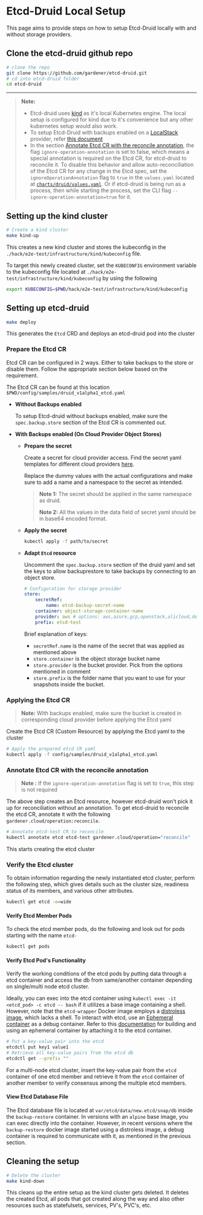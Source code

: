 # Etcd-Druid Local Setup

This page aims to provide steps on how to setup Etcd-Druid locally with and without storage providers.

## Clone the etcd-druid github repo

```sh
# clone the repo
git clone https://github.com/gardener/etcd-druid.git
# cd into etcd-druid folder
cd etcd-druid
```

---

> **Note:**
>
>- Etcd-druid uses [kind](https://kind.sigs.k8s.io/) as it's local Kubernetes engine. The local setup is configured for kind due to it's convenience but any other kubernetes setup would also work.
>- To setup Etcd-Druid with backups enabled on a [LocalStack](https://github.com/localstack/localstack) provider, refer [this document](getting-started-locally-localstack.md)
>- In the section [Annotate Etcd CR with the reconcile annotation](#annotate-etcd-cr-with-the-reconcile-annotation), the flag `ignore-operation-annotation` is set to false, which means a special annotation is required  on the Etcd CR, for etcd-druid to reconcile it. To disable this behavior and allow auto-reconciliation of the Etcd CR for any change in the Etcd spec, set the `ignoreOperationAnnotation` flag to `true` in the `values.yaml` located at [`charts/druid/values.yaml`](../../charts/druid/values.yaml). Or if etcd-druid is being run as a process, then while starting the process, set the CLI flag `--ignore-operation-annotation=true` for it.

## Setting up the kind cluster

```sh
# Create a kind cluster
make kind-up
```

This creates a new kind cluster and stores the kubeconfig in the  `./hack/e2e-test/infrastructure/kind/kubeconfig` file.

To target this newly created cluster, set the `KUBECONFIG` environment variable to the kubeconfig file located at `./hack/e2e-test/infrastructure/kind/kubeconfig` by using the following

```sh
export KUBECONFIG=$PWD/hack/e2e-test/infrastructure/kind/kubeconfig
```

## Setting up etcd-druid

```sh
make deploy
```

This generates the `Etcd` CRD and deploys an etcd-druid pod into the cluster

### Prepare the Etcd CR

Etcd CR can be configured in 2 ways. Either to take backups to the store or disable them. Follow the appropriate section below based on the requirement.

The Etcd CR can be found at this location `$PWD/config/samples/druid_v1alpha1_etcd.yaml`

- **Without Backups enabled**

    To setup Etcd-druid without backups enabled, make sure the `spec.backup.store` section of the Etcd CR is commented out.

- **With Backups enabled (On Cloud Provider Object Stores)**

  - **Prepare the secret**

    Create a secret for cloud provider access. Find the secret yaml templates for different cloud providers [here](https://github.com/gardener/etcd-backup-restore/tree/master/example/storage-provider-secrets).

    Replace the dummy values with the actual configurations and make sure to add a name and a namespace to the secret as intended.

    > **Note 1:** The secret should be applied in the same namespace as druid.
    >
    > **Note 2:** All the values in the data field of secret yaml should be in base64 encoded format.

  - **Apply the secret**

    ```sh
    kubectl apply -f path/to/secret
    ```

  - **Adapt `Etcd` resource**

    Uncomment the `spec.backup.store` section of the druid yaml and set the keys to allow backuprestore to take backups by connecting to an object store.

    ```yaml
    # Configuration for storage provider
    store:
        secretRef:
            name: etcd-backup-secret-name
        container: object-storage-container-name
        provider: aws # options: aws,azure,gcp,openstack,alicloud,dell,openshift,local
        prefix: etcd-test
    ```

    Brief explanation of keys:

    - `secretRef.name` is the name of the secret that was applied as mentioned above
    - `store.container` is the object storage bucket name
    - `store.provider`  is the bucket provider. Pick from the options mentioned in comment
    - `store.prefix`    is the folder name that you want to use for your snapshots inside the bucket.

### Applying the Etcd CR

> **Note:** With backups enabled, make sure the bucket is created in corresponding cloud provider before applying the Etcd yaml

Create the Etcd CR (Custom Resource) by applying the Etcd yaml to the cluster

```sh
# Apply the prepared etcd CR yaml
kubectl apply -f config/samples/druid_v1alpha1_etcd.yaml
```

### Annotate Etcd CR with the reconcile annotation

> **Note :** If the `ignore-operation-annotation` flag is set to `true`, this step is not required

The above step creates an Etcd resource, however etcd-druid won't pick it up for reconciliation without an annotation. To get etcd-druid to reconcile the etcd CR, annotate it with the following `gardener.cloud/operation:reconcile`.

```sh
# Annotate etcd-test CR to reconcile
kubectl annotate etcd etcd-test gardener.cloud/operation="reconcile"
```

This starts creating the etcd cluster

### Verify the Etcd cluster

To obtain information regarding the newly instantiated etcd cluster, perform the following step, which gives details such as the cluster size, readiness status of its members, and various other attributes.

```sh
kubectl get etcd -o=wide
```

#### Verify Etcd Member Pods

To check the etcd member pods, do the following and look out for pods starting with the name `etcd-`

```sh
kubectl get pods
```

#### Verify Etcd Pod's Functionality

Verify the working conditions of the etcd pods by putting data through a etcd container and access the db from same/another container depending on single/multi node etcd cluster.

Ideally, you can exec into the etcd container using `kubectl exec -it <etcd_pod> -c etcd -- bash` if it utilizes a base image containing a shell. However, note that the `etcd-wrapper` Docker image employs a [distroless image](https://github.com/GoogleContainerTools/distroless), which lacks a shell. To interact with etcd, use an [Ephemeral container](https://kubernetes.io/docs/concepts/workloads/pods/ephemeral-containers/) as a debug container. Refer to this [documentation](https://github.com/gardener/etcd-wrapper/blob/main/docs/deployment/ops.md#build-image) for building and using an ephemeral container by attaching it to the etcd container.

```sh
# Put a key-value pair into the etcd 
etcdctl put key1 value1
# Retrieve all key-value pairs from the etcd db
etcdctl get --prefix ""
```

For a multi-node etcd cluster, insert the key-value pair from the `etcd` container of one etcd member and retrieve it from the `etcd` container of another member to verify consensus among the multiple etcd members.

#### View Etcd Database File

The Etcd database file is located at `var/etcd/data/new.etcd/snap/db` inside the `backup-restore` container. In versions with an `alpine` base image, you can exec directly into the container. However, in recent versions where the `backup-restore` docker image started using a distroless image, a debug container is required to communicate with it, as mentioned in the previous section.

## Cleaning the setup

```sh
# Delete the cluster
make kind-down
```

This cleans up the entire setup as the kind cluster gets deleted. It deletes the created Etcd, all pods that got created along the way and also other resources such as statefulsets, services, PV's, PVC's, etc.
